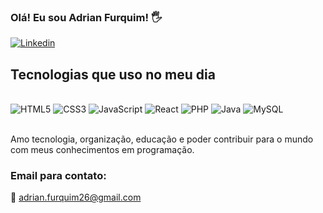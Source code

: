  
 ### Olá! Eu sou Adrian Furquim! 🖐️

[![Linkedin](https://img.shields.io/badge/LinkedIn-0077B5?style=for-the-badge&logo=linkedin&logoColor=white)](https://www.linkedin.com/in/adrian-eduardo-5b13142a7/)

## Tecnologias que uso no meu dia
<div style="display: inline_block"><br/>
    <img aling="certer" alt="HTML5" src="https://img.shields.io/badge/HTML5-E34F26?style=for-the-badge&logo=html5&logoColor=white"/>
    <img aling="certer" alt="CSS3" src="https://img.shields.io/badge/CSS-239120?&style=for-the-badge&logo=css3&logoColor=white"/>
    <img aling="certer" alt="JavaScript" src="https://img.shields.io/badge/JavaScript-F7DF1E?style=for-the-badge&logo=javascript&logoColor=black"/>
    <img aling="certer" alt="React" src="https://img.shields.io/badge/React-20232A?style=for-the-badge&logo=react&logoColor=61DAFB"/>
    <img aling="certer" alt="PHP" src="https://img.shields.io/badge/PHP-777BB4?style=for-the-badge&logo=php&logoColor=white"/>
    <img aling="certer" alt="Java" src="https://img.shields.io/badge/Java-ED8B00?style=for-the-badge&logo=openjdk&logoColor=white"/>
    <img aling="certer" alt="MySQL" src="https://img.shields.io/badge/MySQL-005C84?style=for-the-badge&logo=mysql&logoColor=white"/>
</div><br/>

Amo tecnologia, organização, educação e poder contribuir para o mundo com meus conhecimentos em programação.

### Email para contato:

📧 adrian.furquim26@gmail.com
